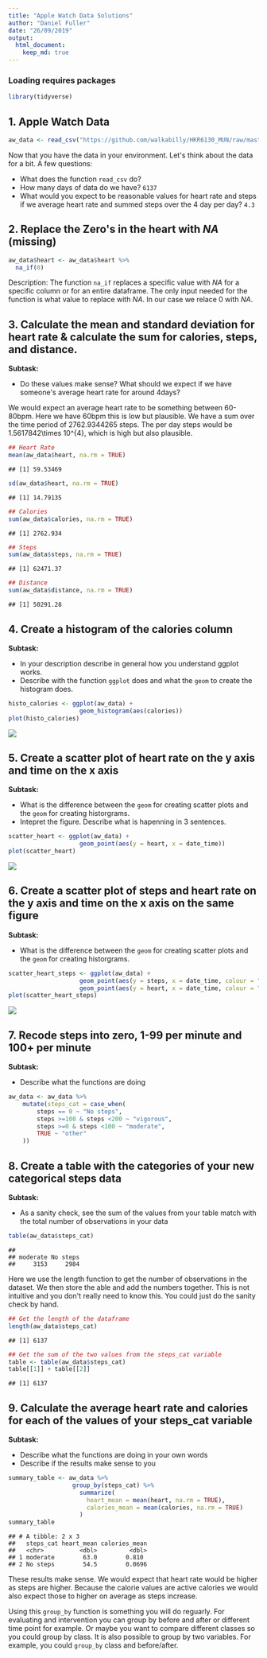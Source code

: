 ```yaml
---
title: "Apple Watch Data Solutions"
author: "Daniel Fuller"
date: "26/09/2019"
output: 
  html_document:
    keep_md: true
---
```




### Loading requires packages


```r
library(tidyverse)
```

## 1. Apple Watch Data

```r
aw_data <- read_csv("https://github.com/walkabilly/HKR6130_MUN/raw/master/data/apple_watch_data.csv")
```

Now that you have the data in your environment. Let's think about the data for a bit. A few questions: 

* What does the function `read_csv` do?  
* How many days of data do we have?  `6137`
* What would you expect to be reasonable values for heart rate and steps if we average heart rate and summed steps over the 4 day per day?  `4.3`

## 2. Replace the Zero's in the heart with _NA_ (missing)


```r
aw_data$heart <- aw_data$heart %>%
  na_if(0)
```

Description: The function `na_if` replaces a specific value with _NA_ for a specific column or for an entire dataframe. The only input needed for the function is what value to replace with _NA_. In our case we relace 0 with _NA_. 

## 3. Calculate the mean and standard deviation for heart rate & calculate the sum for calories, steps, and distance.

__Subtask:__  

* Do these values make sense? What should we expect if we have someone's average heart rate for around 4days?  

We would expect an average heart rate to be something between 60-80bpm. Here we have 60bpm this is low but plausible. We have a sum over the time period of 2762.9344265 steps. The per day steps would be 1.5617842\times 10^{4}, which is high but also plausible. 



```r
## Heart Rate
mean(aw_data$heart, na.rm = TRUE)
```

```
## [1] 59.53469
```

```r
sd(aw_data$heart, na.rm = TRUE)
```

```
## [1] 14.79135
```

```r
## Calories
sum(aw_data$calories, na.rm = TRUE)
```

```
## [1] 2762.934
```

```r
## Steps
sum(aw_data$steps, na.rm = TRUE)
```

```
## [1] 62471.37
```

```r
## Distance
sum(aw_data$distance, na.rm = TRUE)
```

```
## [1] 50291.28
```

## 4. Create a histogram of the calories column

__Subtask:__ 

* In your description describe in general how you understand ggplot works. 
* Describe with the function `ggplot` does and what the `geom` to create the histogram does. 


```r
histo_calories <- ggplot(aw_data) + 
                    geom_histogram(aes(calories))
plot(histo_calories)
```

![](apple_watch_data_solutions_files/figure-html/unnamed-chunk-5-1.png)<!-- -->

## 5. Create a scatter plot of heart rate on the y axis and time on the x axis

__Subtask:__  

* What is the difference between the `geom` for creating scatter plots and the `geom` for creating historgrams. 
* Intepret the figure. Describe what is hapenning in 3 sentences. 


```r
scatter_heart <- ggplot(aw_data) + 
                    geom_point(aes(y = heart, x = date_time)) 
plot(scatter_heart)
```

![](apple_watch_data_solutions_files/figure-html/unnamed-chunk-6-1.png)<!-- -->

## 6. Create a scatter plot of steps and heart rate on the y axis and time on the x axis on the same figure

__Subtask:__  

* What is the difference between the `geom` for creating scatter plots and the `geom` for creating historgrams. 



```r
scatter_heart_steps <- ggplot(aw_data) + 
                    geom_point(aes(y = steps, x = date_time, colour = "Steps")) + 
                    geom_point(aes(y = heart, x = date_time, colour = "Heart")) 
plot(scatter_heart_steps)
```

![](apple_watch_data_solutions_files/figure-html/unnamed-chunk-7-1.png)<!-- -->

## 7. Recode steps into zero, 1-99 per minute and 100+ per minute

__Subtask:__  

* Describe what the functions are doing


```r
aw_data <- aw_data %>%
	mutate(steps_cat = case_when(
		steps == 0 ~ "No steps",
		steps >=100 & steps <200 ~ "vigorous",
		steps >=0 & steps <100 ~ "moderate",
		TRUE ~ "other"
	))
```

## 8. Create a table with the categories of your new categorical steps data

__Subtask:__  

* As a sanity check, see the sum of the values from your table match with the total number of observations in your data


```r
table(aw_data$steps_cat)
```

```
## 
## moderate No steps 
##     3153     2984
```

Here we use the length function to get the number of observations in the dataset. We then store the able and add the numbers together. This is not intuitive and you don't really need to know this. You could just do the sanity check by hand. 


```r
## Get the length of the dataframe
length(aw_data$steps_cat)
```

```
## [1] 6137
```

```r
## Get the sum of the two values from the steps_cat variable
table <- table(aw_data$steps_cat)
table[[1]] + table[[2]]
```

```
## [1] 6137
```

## 9. Calculate the average heart rate and calories for each of the values of your steps_cat variable

__Subtask:__  

* Describe what the functions are doing in your own words
* Describe if the results make sense to you


```r
summary_table <- aw_data %>%
                  group_by(steps_cat) %>% 
                    summarize(
                      heart_mean = mean(heart, na.rm = TRUE),
                      calories_mean = mean(calories, na.rm = TRUE)
                    )
summary_table
```

```
## # A tibble: 2 x 3
##   steps_cat heart_mean calories_mean
##   <chr>          <dbl>         <dbl>
## 1 moderate        63.0        0.810 
## 2 No steps        54.5        0.0696
```

These results make sense. We would expect that heart rate would be higher as steps are higher. Because the calorie values are active calories we would also expect those to higher on average as steps increase. 

Using this `group_by` function is something you will do reguarly. For evaluating and intervention you can group by before and after or different time point for example. Or maybe you want to compare different classes so you could group by class. It is also possible to group by two variables. For example, you could `group_by` class and before/after.  


